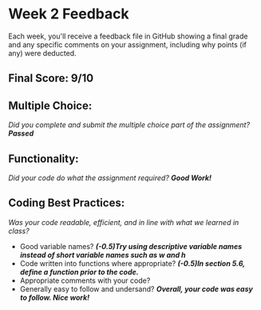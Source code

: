 # Week 2 Feedback
Each week, you'll receive a feedback file in GitHub showing a final grade and any specific comments on your assignment, including why points (if any) were deducted.


## Final Score: 9/10

## Multiple Choice:
_Did you complete and submit the multiple choice part of the assignment?_
***Passed***

## Functionality: 
_Did your code do what the assignment required?_
***Good Work!***

## Coding Best Practices:
_Was your code readable, efficient, and in line with what we learned in class?_
* Good variable names?
***(-0.5)Try using descriptive variable names instead of short variable names such as w and h***
* Code written into functions where appropriate?
***(-0.5)In section 5.6, define a function prior to the code.***
* Appropriate comments with your code?
* Generally easy to follow and undersand?
***Overall, your code was easy to follow. Nice work!***
